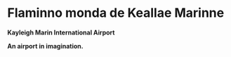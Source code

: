 # Flaminno monda de Keallae Marinne
**Kayleigh Marin International Airport**

**An airport in imagination.**

